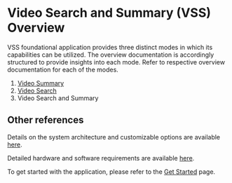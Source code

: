 # Video Search and Summary (VSS) Overview

VSS foundational application provides three distinct modes in which its capabilities can be utilized. The overview documentation is accordingly structured to provide insights into each mode. Refer to respective overview documentation for each of the modes.

1. [Video Summary](Overview-summary.md)
2. [Video Search](Overview-search.md)
3. Video Search and Summary

## Other references
Details on the system architecture and customizable options are available [here](./overview-architecture.md).

Detailed hardware and software requirements are available [here](./system-requirements.md).

To get started with the application, please refer to the [Get Started](./get-started.md) page.
